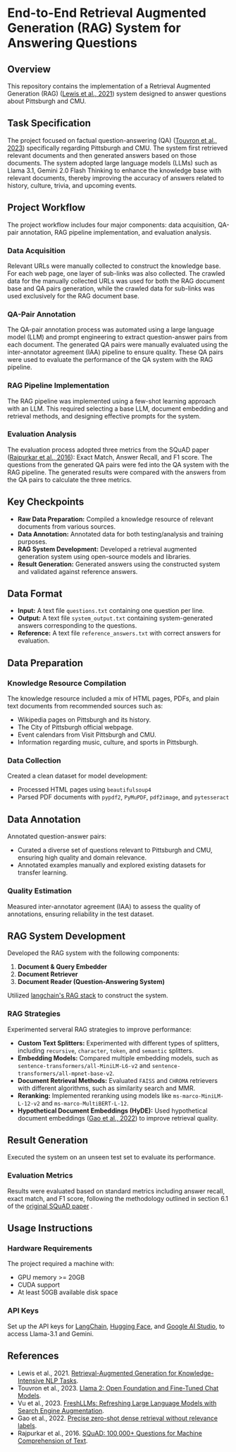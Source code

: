 # End-to-End Retrieval Augmented Generation (RAG) System for Answering Questions

## Overview

This repository contains the implementation of a Retrieval Augmented Generation (RAG) ([Lewis et al., 2021](https://arxiv.org/abs/2005.11401)) system designed to answer questions about Pittsburgh and CMU.

## Task Specification

The project focused on factual question-answering (QA) ([Touvron et al., 2023](https://arxiv.org/abs/2307.09288)) specifically regarding Pittsburgh and CMU. The system first retrieved relevant documents and then generated answers based on those documents. The system adopted large language models (LLMs) such as Llama 3.1, Gemini 2.0 Flash Thinking to enhance the knowledge base with relevant documents, thereby improving the accuracy of answers related to history, culture, trivia, and upcoming events.

## Project Workflow

The project workflow includes four major components: data acquisition, QA-pair annotation, RAG pipeline implementation, and evaluation analysis.

### Data Acquisition

Relevant URLs were manually collected to construct the knowledge base. For each web page, one layer of sub-links was also collected. The crawled data for the manually collected URLs was used for both the RAG document base and QA pairs generation, while the crawled data for sub-links was used exclusively for the RAG document base.

### QA-Pair Annotation

The QA-pair annotation process was automated using a large language model (LLM) and prompt engineering to extract question-answer pairs from each document. The generated QA pairs were manually evaluated using the inter-annotator agreement (IAA) pipeline to ensure quality. These QA pairs were used to evaluate the performance of the QA system with the RAG pipeline.

### RAG Pipeline Implementation

The RAG pipeline was implemented using a few-shot learning approach with an LLM. This required selecting a base LLM, document embedding and retrieval methods, and designing effective prompts for the system.

### Evaluation Analysis

The evaluation process adopted three metrics from the SQuAD paper ([Rajpurkar et al., 2016](https://arxiv.org/abs/1606.05250)): Exact Match, Answer Recall, and F1 score. The questions from the generated QA pairs were fed into the QA system with the RAG pipeline. The generated results were compared with the answers from the QA pairs to calculate the three metrics.

## Key Checkpoints

- **Raw Data Preparation:** Compiled a knowledge resource of relevant documents from various sources.
- **Data Annotation:** Annotated data for both testing/analysis and training purposes.
- **RAG System Development:** Developed a retrieval augmented generation system using open-source models and libraries.
- **Result Generation:** Generated answers using the constructed system and validated against reference answers.

## Data Format

- **Input:** A text file `questions.txt` containing one question per line.
- **Output:** A text file `system_output.txt` containing system-generated answers corresponding to the questions.
- **Reference:** A text file `reference_answers.txt` with correct answers for evaluation.

## Data Preparation

### Knowledge Resource Compilation

The knowledge resource included a mix of HTML pages, PDFs, and plain text documents from recommended sources such as:

- Wikipedia pages on Pittsburgh and its history.
- The City of Pittsburgh official webpage.
- Event calendars from Visit Pittsburgh and CMU.
- Information regarding music, culture, and sports in Pittsburgh.

### Data Collection

Created a clean dataset for model development:

- Processed HTML pages using `beautifulsoup4`
- Parsed PDF documents with `pypdf2`, `PyMuPDF`, `pdf2image`, and `pytesseract`

## Data Annotation

Annotated question-answer pairs:

- Curated a diverse set of questions relevant to Pittsburgh and CMU, ensuring high quality and domain relevance.
- Annotated examples manually and explored existing datasets for transfer learning.

### Quality Estimation

Measured inter-annotator agreement (IAA) to assess the quality of annotations, ensuring reliability in the test dataset.

## RAG System Development

Developed the RAG system with the following components:

1. **Document & Query Embedder**
2. **Document Retriever**
3. **Document Reader (Question-Answering System)**

Utilized [langchain&#39;s RAG stack](https://python.langchain.com/docs/use_cases/question_answering/local_retrieval_qa) to construct the system.

### RAG Strategies

Experimented serveral RAG strategies to improve performance:

- **Custom Text Splitters:** Experimented with different types of splitters, including `recursive`, `character`, `token`, and `semantic` splitters.
- **Embedding Models:** Compared multiple embedding models, such as `sentence-transformers/all-MiniLM-L6-v2` and `sentence-transformers/all-mpnet-base-v2`.
- **Document Retrieval Methods:** Evaluated `FAISS` and `CHROMA` retrievers with different algorithms, such as similarity search and MMR.
- **Reranking:** Implemented reranking using models like `ms-marco-MiniLM-L-12-v2` and `ms-marco-MultiBERT-L-12`.
- **Hypothetical Document Embeddings (HyDE):** Used hypothetical document embeddings ([Gao et al., 2022](https://arxiv.org/abs/2212.10496)) to improve retrieval quality.

## Result Generation

Executed the system on an unseen test set to evaluate its performance. 

### Evaluation Metrics

Results were evaluated based on standard metrics including answer recall, exact match, and F1 score, following the methodology outlined in section 6.1 of the [original SQuAD paper](https://arxiv.org/abs/1606.05250) .

## Usage Instructions

### Hardware Requirements
The project required a machine with:

- GPU memory >= 20GB
- CUDA support
- At least 50GB available disk space

### API Keys

Set up the API keys for [LangChain](https://www.langchain.com), [Hugging Face](https://huggingface.co/models), and [Google AI Studio](https://aistudio.google.com), to access Llama-3.1 and Gemini.

## References

+ Lewis et al., 2021. [Retrieval-Augmented Generation for Knowledge-Intensive NLP Tasks](https://arxiv.org/abs/2005.11401).
+ Touvron et al., 2023. [Llama 2: Open Foundation and Fine-Tuned Chat Models](https://arxiv.org/abs/2307.09288).
+ Vu et al., 2023. [FreshLLMs: Refreshing Large Language Models with Search Engine Augmentation](https://arxiv.org/abs/2310.03214).
+ Gao et al., 2022. [Precise zero-shot dense retrieval without relevance labels](https://arxiv.org/abs/2212.10496).
+ Rajpurkar et al., 2016. [SQuAD: 100,000+ Questions for Machine Comprehension of Text](https://arxiv.org/abs/1606.05250).

